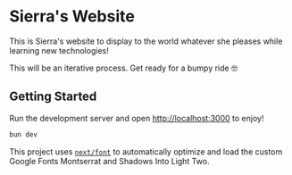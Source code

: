 # Sierra's Website

This is Sierra's website to display to the world whatever she pleases while learning new technologies!

This will be an iterative process. Get ready for a bumpy ride :nerd_face:

## Getting Started

Run the development server and open [http://localhost:3000](http://localhost:3000) to enjoy!

```bash
bun dev
```

This project uses [`next/font`](https://nextjs.org/docs/basic-features/font-optimization) to automatically optimize and load the custom Google Fonts Montserrat and Shadows Into Light Two.
